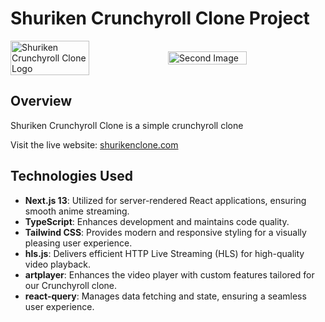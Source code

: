 # Shuriken Crunchyroll Clone Project

<div style="display: flex; align-items: center;">
  <img src="https://scontent.fceb2-2.fna.fbcdn.net/v/t1.15752-9/385366101_152333571236391_6448183953304001496_n.png?_nc_cat=102&ccb=1-7&_nc_sid=ae9488&_nc_eui2=AeGQxGTV-4cE5jYzjL390QePJ3H2XAHtDz8ncfZcAe0PP3jNlCz9cd4gTtFLkok5XDWQDtThHIBe9DXx8xEIa-TC&_nc_ohc=PHOJrnhAZxsAX9LMgbL&_nc_ht=scontent.fceb2-2.fna&oh=03_AdQox6oo2xyjxsRA4ej4Jlh1g4qt8eWxT2cn27F_t7rS_w&oe=654B9D25" alt="Shuriken Crunchyroll Clone Logo" style="width: 50%;">
  <img src="https://scontent.fcrk4-1.fna.fbcdn.net/v/t1.15752-9/386890676_1079598033080030_8811431689580522246_n.png?_nc_cat=111&ccb=1-7&_nc_sid=ae9488&_nc_eui2=AeFczfqbQlGbLLWOp-5xrNK3Lghgv4SSuaAuCGC_hJK5oEoSMn_f7MjOWYrfue43QdXkZmy8cd_ZVw-figs_a6Um&_nc_ohc=SiDAHjnfnlgAX-OfGZa&_nc_ht=scontent.fcrk4-1.fna&oh=03_AdS9MFe1kLhThUmmn-Mv2sgzsqkBslzd850Fo58yQLS6Zg&oe=654B709E" alt="Second Image" style="width: 50%;">
</div>

## Overview

Shuriken Crunchyroll Clone is a simple crunchyroll clone

Visit the live website: [shurikenclone.com](https://shurikenclone.com)

## Technologies Used

- **Next.js 13**: Utilized for server-rendered React applications, ensuring smooth anime streaming.
- **TypeScript**: Enhances development and maintains code quality.
- **Tailwind CSS**: Provides modern and responsive styling for a visually pleasing user experience.
- **hls.js**: Delivers efficient HTTP Live Streaming (HLS) for high-quality video playback.
- **artplayer**: Enhances the video player with custom features tailored for our Crunchyroll clone.
- **react-query**: Manages data fetching and state, ensuring a seamless user experience.
